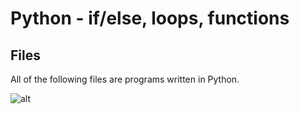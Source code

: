 # Python - if/else, loops, functions

## Files

All of the following files are programs written in Python.

![alt](https://geps.dev/progress/00)
